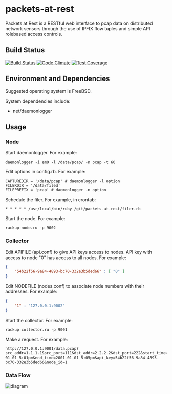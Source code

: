 # packets-at-rest

Packets at Rest is a RESTful web interface to pcap data on distributed network sensors through the use of IPFIX flow tuples and simple API rolebased access controls.

## Build Status

[![Build Status](https://travis-ci.org/shadowbq/packets-at-rest.svg)](https://travis-ci.org/shadowbq/packets-at-rest)
[![Code Climate](https://codeclimate.com/github/shadowbq/packets-at-rest/badges/gpa.svg)](https://codeclimate.com/github/shadowbq/packets-at-rest)
[![Test Coverage](https://codeclimate.com/github/shadowbq/packets-at-rest/badges/coverage.svg)](https://codeclimate.com/github/shadowbq/packets-at-rest)

## Environment and Dependencies
Suggested operating system is FreeBSD.

System dependencies include:
* net/daemonlogger

## Usage

### Node
Start daemonlogger. For example:

```shell
daemonlogger -i em0 -l /data/pcap/ -n pcap -t 60
```

Edit options in config.rb. For example:

```
CAPTUREDIR = '/data/pcap' # daemonlogger -l option
FILERDIR = '/data/filed'
FILEPREFIX = 'pcap' # daemonlogger -n option
````

Schedule the filer. For example, in crontab:

```cron
* * * * * /usr/local/bin/ruby /git/packets-at-rest/filer.rb
```

Start the node. For example:

```shell
rackup node.ru -p 9002
```

### Collector

Edit APIFILE (api.conf) to give API keys access to nodes. API key with access to node "0" has access to all nodes. For example:

```json
{
    "54b22f56-9a84-4893-bc70-332e3b5ded66" : [ "0" ]
}
```

Edit NODEFILE (nodes.conf) to associate node numbers with their addresses. For example:

```json
{
    "1" : "127.0.0.1:9002"
}
```

Start the collector. For example:

```shell
rackup collector.ru -p 9001
```

Make a request. For example:

```
http://127.0.0.1:9001/data.pcap?src_addr=1.1.1.1&src_port=111&dst_addr=2.2.2.2&dst_port=222&start_time=2001-01-01 5:01pm&end_time=2001-01-01 5:05pm&api_key=54b22f56-9a84-4893-bc70-332e3b5ded66&node_id=1
```

### Data Flow

![diagram](https://raw.github.com/shadowbq/packets-at-rest/screenshots/diagram.png)
